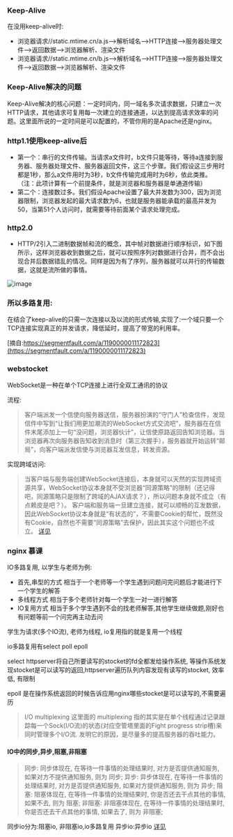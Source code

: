 ### Keep-Alive
在没用keep-alive时:

* 浏览器请求//static.mtime.cn/a.js-->解析域名-->HTTP连接-->服务器处理文件-->返回数据-->浏览器解析、渲染文件
* 浏览器请求//static.mtime.cn/b.js-->解析域名-->HTTP连接-->服务器处理文件-->返回数据-->浏览器解析、渲染文件

### Keep-Alive解决的问题
Keep-Alive解决的核心问题：一定时间内，同一域名多次请求数据，只建立一次HTTP请求，其他请求可复用每一次建立的连接通道，以达到提高请求效率的问题。这里面所说的一定时间是可以配置的，不管你用的是Apache还是nginx。

### http1.1使用keep-alive后
* 第一个：串行的文件传输。当请求a文件时，b文件只能等待，等待a连接到服务器、服务器处理文件、服务器返回文件，这三个步骤。我们假设这三步用时都是1秒，那么a文件用时为3秒，b文件传输完成用时为6秒，依此类推。（注：此项计算有一个前提条件，就是浏览器和服务器是单通道传输）
* 第二个：连接数过多。我们假设Apache设置了最大并发数为300，因为浏览器限制，浏览器发起的最大请求数为6，也就是服务器能承载的最高并发为50，当第51个人访问时，就需要等待前面某个请求处理完成。

### http2.0
* HTTP/2引入二进制数据帧和流的概念，其中帧对数据进行顺序标识，如下图所示，这样浏览器收到数据之后，就可以按照序列对数据进行合并，而不会出现合并后数据错乱的情况。同样是因为有了序列，服务器就可以并行的传输数据，这就是流所做的事情。

![image](https://segmentfault.com/img/bVUSLx?w=562&h=375)

### 所以多路复用:
在结合了keep-alive的只需一次连接以及以流的形式传输,实现了:一个域只要一个TCP连接实现真正的并发请求，降低延时，提高了带宽的利用率。

[摘自:https://segmentfault.com/a/1190000011172823](https://segmentfault.com/a/1190000011172823)

### webstocket
WebSocket是一种在单个TCP连接上进行全双工通讯的协议

流程:
> 客户端派发一个信使向服务器送信，服务器扮演的“守门人”检查信件，发现信件中写到“让我们用更加潮流的WebSocket方式交流吧”，服务器在在信件末尾添加上一句“没问题，浏览器伙计”，让信使原路返回告知浏览器。当浏览器再次向服务器告知收到消息时（第三次握手），服务器就开始运转“邮局”，向客户端派发信使与浏览器互发信息，转发资源。

实现跨域访问:
> 当客户端与服务端创建WebSocket连接后，本身就可以天然的实现跨域资源共享，WebSocket协议本身就不受浏览器“同源策略”的限制（还记得吧，同源策略只是限制了跨域的AJAX请求？），所以问题本身就不成立（有点赖皮是吧？）。
> 客户端和服务端一旦建立连接，就可以顺畅的互发数据，因此WebSocket协议本身就是“有状态的”，不需要Cookie的帮忙，既然没有Cookie，自然也不需要“同源策略”去保护，因此其实这个问题也不成立。
[详见](https://segmentfault.com/a/1190000012370451)

### nginx 慕课
IO多路复用, 以学生与老师为例:

* 首先,串型的方式 相当于一个老师等一个学生遇到问题问完问题后才能进行下一个学生的解答
* 多线程方式 相当于多个老师针对每一个学生一对一进行解答
* IO复用方式 相当于多个学生遇到不会的找老师解答,其他学生继续做题,刚好也有问题等前一个问完再主动去问

学生为请求(多个IO流), 老师为线程, io复用指的就是复用一个线程

io多路复用有select poll epoll

select httpserver将自己所要读写的stocket的fd全都发给操作系统, 等操作系统发现stocket是可以读写的返回,httpserver遍历队列内容发现有读写的stocket, 效率低, 有限制

epoll 是在操作系统返回的时候告诉应用nginx哪些stocket是可以读写的,不需要遍历
> I/O multiplexing 这里面的 multiplexing 指的其实是在单个线程通过记录跟踪每一个Sock(I/O流)的状态(对应空管塔里面的Fight progress strip槽)来同时管理多个I/O流. 发明它的原因，是尽量多的提高服务器的吞吐能力。

#### IO中的同步,异步,阻塞,非阻塞
> 同步: 同步体现在, 在等待一件事情的处理结果时, 对方是否提供通知服务, 如果对方不提供通知服务, 则为 同步;
> 异步: 异步体现在, 在等待一件事情的处理结果时, 对方是否提供通知服务, 如果对方提供通知服务, 则为 异步;
> 阻塞: 阻塞体现在, 在等待一件事情的处理结果时, 你是否还去干点其他的事情, 如果不去, 则为 阻塞;
> 非阻塞: 非阻塞体现在, 在等待一件事情的处理结果时, 你是否还去干点其他的事情, 如果去了, 则为 非阻塞;

同步io分为:阻塞io, 非阻塞io,io多路复用
异步io:异步io           [详见](https://segmentfault.com/a/1190000003063859)

